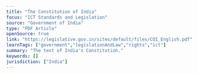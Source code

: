 ```yaml
---
title: "The Constitution of India"
focus: "ICT Standards and Legislation"
source: "Government of India"
type: "PDF Article"
openSource: true
link: "https://legislative.gov.in/sites/default/files/COI_English.pdf"
learnTags: ["government","legislationAndLaw","rights","ict"]
summary: "The text of India's Constitution."
keywords: []
jurisdiction: ["India"]
---
```


